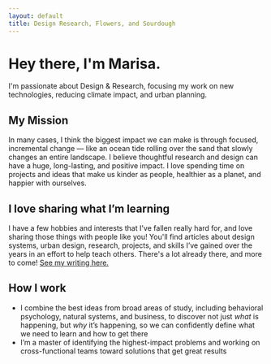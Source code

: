 ```yaml
---
layout: default
title: Design Research, Flowers, and Sourdough
---
```


# Hey there, I'm Marisa.

I'm passionate about Design & Research, focusing my work on new technologies, reducing climate impact, and urban planning. 

## My Mission

In many cases, I think the biggest impact we can make is through focused, incremental change — like an ocean tide rolling over the sand that slowly changes an entire landscape. I believe thoughtful research and design can have a huge, long-lasting, and  positive impact. I love spending time on projects and ideas that make us kinder as people, healthier as a planet, and happier with ourselves.

## I love sharing what I’m learning

I have a few hobbies and interests that I've fallen really hard for, and love sharing those things with people like you! You'll find articles about design systems, urban design, research, projects, and skills I’ve gained over the years in an effort to help teach others. There's a lot already there, and more to come! [See my writing here.](/articles)


## How I work

- I combine the best ideas from broad areas of study, including behavioral psychology, natural systems, and business, to discover not just _what_ is happening, but _why_ it’s happening, so we can confidently define what we need to learn and how to get there
- I’m a master of identifying the highest-impact problems and working on cross-functional teams toward solutions that get great results
